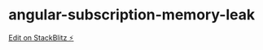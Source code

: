 # angular-subscription-memory-leak

[Edit on StackBlitz ⚡️](https://stackblitz.com/edit/angular-subscription-memory-leak)
